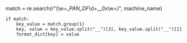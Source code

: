 match = re.search(r"(\w+__PAN_DF_\d+__0x\w+)", machine_name)
    
    if match:
        key_value = match.group(1)
        key, value = key_value.split("__")[3], key_value.split("__")[1]
        format_dict[key] = value

